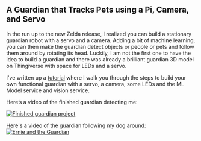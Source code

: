 ## A Guardian that Tracks Pets using a Pi, Camera, and Servo

In the run up to the new Zelda release, I realized you can build a stationary guardian robot with a servo and a camera. Adding a bit of machine learning, you can then make the guardian detect objects or people or pets and follow them around by rotating its head. Luckily, I am not the first one to have the idea to build a guardian and there was already a brilliant guardian 3D model on Thingiverse with space for LEDs and a servo.

I've written up a [tutorial](https://www.instructables.com/Print-Paint-and-Program-a-Guardian-to-Track-Humans/) where I walk you through the steps to build your own functional guardian with a servo, a camera, some LEDs and the ML Model service and vision service. 

Here’s a video of the finished guardian detecting me:

[![Finished guardian project](https://github.com/npentrel/guardian/assets/5212232/050719b5-b8f7-4813-b812-b314bbe82845)](https://player.vimeo.com/video/852973061?badge=0&amp;autopause=0&amp;player_id=0&amp;app_id=58479)


Here's a video of the guardian following my dog around:
[![Ernie and the Guardian](https://github.com/npentrel/guardian/assets/5212232/42bd0501-ad4f-450f-ac2e-c0db525d7d05)](https://player.vimeo.com/video/852971649?badge=0&amp;autopause=0&amp;player_id=0&amp;app_id=58479)
